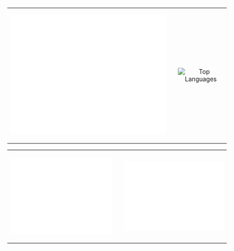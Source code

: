 <div align="center">
  <table>
    <tr>
      <td style="padding-right: 20px;">
        <p align="center">
          <img src="/github-metrics.svg" alt="Metrics" width="500">
        </p>
      </td>
      <td>
        <p align="center">
          <img src="https://github-readme-stats.vercel.app/api/top-langs/?username=BaoGeist&size_weight=0&count_weight=1&layout=donut-vertical&hide=Shell,Batchfile,CSS&langs_count=8" alt="Top Languages"/>
<!--           <img src="https://github-readme-stats-git-masterrstaa-rickstaa.vercel.app/api/top-langs/?username=BaoGeist&size_weight=0&count_weight=1&layout=donut-vertical&langs_count=8&hide=Shell,Batchfile" alt="Top Languages"/> -->
        </p>
      </td>
    </tr>
  </table>
</div>

<div align="center">
  <table>
    <tr>
      <td style="padding-right: 20px;">
        <p align="center">
          <img src="/metrics.plugin.repositories.pinned.svg" alt="Metrics" width="400" />
        </p>
      </td>
      <td>
        <p align="center">
          <img src="/metrics.plugin.isocalendar.fullyear.svg" alt="Metrics" width="400">
        </p>
      </td>
    </tr>
  </table>
</div>


